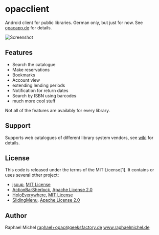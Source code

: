 opacclient
==========
Android client for public libraries. German only, but just for now. See [opacapp.de](http://opacapp.de) for details.

![Screenshot](http://opacapp.de/wp-content/themes/opacapp/img/020_menue.png)


Features
--------
* Search the catalogue
* Make reservations
* Bookmarks
* Account view
* extending lending periods
* Notification for return dates
* Search by ISBN using barcodes
* much more cool stuff

Not all of the features are availably for every library.

Support
-------
Supports web catalogues of different library system vendors, see [wiki](https://github.com/raphaelm/opacclient/wiki/Supported-library-types) for details.

License
-------
This code is released under the terms of the MIT License[1]. It contains or uses several other project:
* [jsoup](https://github.com/jhy/jsoup/), [MIT License](http://opensource.org/licenses/mit-license.php)
* [ActionBarSherlock](https://github.com/JakeWharton/ActionBarSherlock), [Apache License 2.0](http://www.apache.org/licenses/LICENSE-2.0.html)
* [HoloEverywhere](https://github.com/ChristopheVersieux/HoloEverywhere), [MIT License](http://opensource.org/licenses/mit-license.php)
* [SlidingMenu](https://github.com/jfeinstein10/SlidingMenu), [Apache License 2.0](http://www.apache.org/licenses/LICENSE-2.0.html)


Author
------
Raphael Michel <raphael+opac@geeksfactory.de> www.raphaelmichel.de

